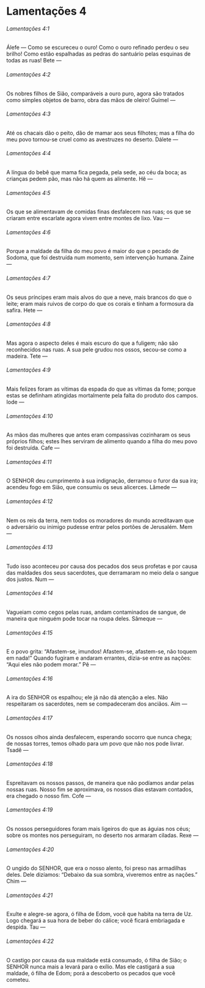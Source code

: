 # Lamentações 4

###### Lamentações 4:1

Álefe — Como se escureceu o ouro! Como o ouro refinado perdeu o seu brilho! Como estão espalhadas as pedras do santuário pelas esquinas de todas as ruas! Bete —

###### Lamentações 4:2

Os nobres filhos de Sião, comparáveis a ouro puro, agora são tratados como simples objetos de barro, obra das mãos de oleiro! Guímel —

###### Lamentações 4:3

Até os chacais dão o peito, dão de mamar aos seus filhotes; mas a filha do meu povo tornou-se cruel como as avestruzes no deserto. Dálete —

###### Lamentações 4:4

A língua do bebê que mama fica pegada, pela sede, ao céu da boca; as crianças pedem pão, mas não há quem as alimente. Hê —

###### Lamentações 4:5

Os que se alimentavam de comidas finas desfalecem nas ruas; os que se criaram entre escarlate agora vivem entre montes de lixo. Vau —

###### Lamentações 4:6

Porque a maldade da filha do meu povo é maior do que o pecado de Sodoma, que foi destruída num momento, sem intervenção humana. Zaine —

###### Lamentações 4:7

Os seus príncipes eram mais alvos do que a neve, mais brancos do que o leite; eram mais ruivos de corpo do que os corais e tinham a formosura da safira. Hete —

###### Lamentações 4:8

Mas agora o aspecto deles é mais escuro do que a fuligem; não são reconhecidos nas ruas. A sua pele grudou nos ossos, secou-se como a madeira. Tete —

###### Lamentações 4:9

Mais felizes foram as vítimas da espada do que as vítimas da fome; porque estas se definham atingidas mortalmente pela falta do produto dos campos. Iode —

###### Lamentações 4:10

As mãos das mulheres que antes eram compassivas cozinharam os seus próprios filhos; estes lhes serviram de alimento quando a filha do meu povo foi destruída. Cafe —

###### Lamentações 4:11

O SENHOR deu cumprimento à sua indignação, derramou o furor da sua ira; acendeu fogo em Sião, que consumiu os seus alicerces. Lâmede —

###### Lamentações 4:12

Nem os reis da terra, nem todos os moradores do mundo acreditavam que o adversário ou inimigo pudesse entrar pelos portões de Jerusalém. Mem —

###### Lamentações 4:13

Tudo isso aconteceu por causa dos pecados dos seus profetas e por causa das maldades dos seus sacerdotes, que derramaram no meio dela o sangue dos justos. Num —

###### Lamentações 4:14

Vagueiam como cegos pelas ruas, andam contaminados de sangue, de maneira que ninguém pode tocar na roupa deles. Sâmeque —

###### Lamentações 4:15

E o povo grita: “Afastem-se, imundos! Afastem-se, afastem-se, não toquem em nada!” Quando fugiram e andaram errantes, dizia-se entre as nações: “Aqui eles não podem morar.” Pê —

###### Lamentações 4:16

A ira do SENHOR os espalhou; ele já não dá atenção a eles. Não respeitaram os sacerdotes, nem se compadeceram dos anciãos. Aim —

###### Lamentações 4:17

Os nossos olhos ainda desfalecem, esperando socorro que nunca chega; de nossas torres, temos olhado para um povo que não nos pode livrar. Tsadê —

###### Lamentações 4:18

Espreitavam os nossos passos, de maneira que não podíamos andar pelas nossas ruas. Nosso fim se aproximava, os nossos dias estavam contados, era chegado o nosso fim. Cofe —

###### Lamentações 4:19

Os nossos perseguidores foram mais ligeiros do que as águias nos céus; sobre os montes nos perseguiram, no deserto nos armaram ciladas. Rexe —

###### Lamentações 4:20

O ungido do SENHOR, que era o nosso alento, foi preso nas armadilhas deles. Dele dizíamos: “Debaixo da sua sombra, viveremos entre as nações.” Chim —

###### Lamentações 4:21

Exulte e alegre-se agora, ó filha de Edom, você que habita na terra de Uz. Logo chegará a sua hora de beber do cálice; você ficará embriagada e despida. Tau —

###### Lamentações 4:22

O castigo por causa da sua maldade está consumado, ó filha de Sião; o SENHOR nunca mais a levará para o exílio. Mas ele castigará a sua maldade, ó filha de Edom; porá a descoberto os pecados que você cometeu.

